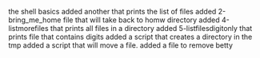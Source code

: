 the shell basics
added another that prints the list of files
added  2-bring_me_home file that will take back to homw directory
added 4-listmorefiles that prints all files in a directory
added 5-listfilesdigitonly that prints file that contains digits
added a script that creates a directory in the tmp
added a script that will move a file.
added a file to remove betty

